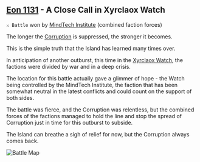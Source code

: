 ## [Eon 1131](<https://zeithalt.github.io/t/#eon1131>) - A Close Call in Xyrclaox Watch

`⚔️ Battle` won by [MindTech Institute](<https://zeithalt.github.io/r/mindtech_institute.html>) (combined faction forces)

The longer the [Corruption](<https://zeithalt.github.io/r/corruption.html>) is suppressed, the stronger it becomes.

This is the simple truth that the Island has learned many times over.

In anticipation of another outburst, this time in the [Xyrclaox Watch](<https://zeithalt.github.io/r/xyrclaox_watch.html>), the factions were divided by war and in a deep crisis.

The location for this battle actually gave a glimmer of hope - the Watch being controlled by the MindTech Institute, the faction that has been somewhat neutral in the latest conflicts and could count on the support of both sides.

The battle was fierce, and the Corruption was relentless, but the combined forces of the factions managed to hold the line and stop the spread of Corruption just in time for this outburst to subside.

The Island can breathe a sigh of relief for now, but the Corruption always comes back.

![Battle Map](https://zeithalt.github.io/t/m/eon1131.png)

<!---
type: battle
number: 95
place: XYRCLAOX_WATCH
-->
